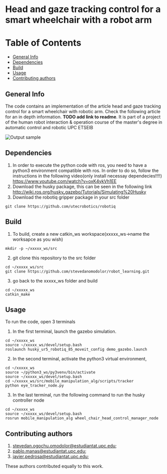 # Head and gaze tracking control for a smart wheelchair with a robot arm

# Table of Contents
* [General Info](#General-info)
* [Dependencies](#Dependencies)
* [Build](#Build)
* [Usage](#Usage)
* [Contributing authors](#Contributing-authors)


## General Info
The code contains an implementation of the article head and gaze tracking control for a smart wheelchair with robotic arm. Check the following article for an in depth information. **TODO add link to readme**. It is part of a project of the human  robot interaction & operation course of the master's degree in automatic control and robotic UPC ETSEIB


![Output sample](files/final_demo.gif)


## Dependencies
1. In order to execute the python code with ros, you need to have a python3 environment compatible with ros. In order to do so, follow the instructions in the following video(only install necessay dependecies!!!!) https://www.youtube.com/watch?v=oxK4ykVh1EE
2. Download the husky package, this can be seen in the following link
http://wiki.ros.org/husky_gazebo/Tutorials/Simulating%20Husky
3. Download the robotiq gripper package in your src folder
```
git clone https://github.com/utecrobotics/robotiq
```
## Build
1. To build, create a new catkin_ws workspace(xxxxx_ws->name the worksapce as you wish)
```
mkdir -p ~/xxxxx_ws/src
```
2. git clone this repository to the src folder
```
cd ~/xxxxx_ws/src
git clone https://github.com/stevedanomodolor/robot_learning.git
```
3. go back to the xxxxx_ws folder and build
```
cd ~/xxxxx_ws
catkin_make
```

## Usage
To run the code, open 3 terminals
1. In the first terminal, launch the gazebo simulation.
```
cd ~/xxxxx_ws
source ~/xxxxx_ws/devel/setup.bash
roslaunch husky_ur5_robotiq_85_moveit_config demo_gazebo.launch
```
2. In the second terminal, activate the python3 virtual environment,
 ```
 cd ~/xxxxx_ws
 source ~/python3_ws/py3venv/bin/activate
 source ~/xxxxx_ws/devel/setup.bash
 cd ~/xxxxx_ws/src/mobile_manipulation_alg/scripts/tracker
 python eye_tracker_node.py
 ```
3. In the last terminal, run the following command to run the husky controller node
```
cd ~/xxxxx_ws
source ~/xxxxx_ws/devel/setup.bash
rosrun mobile_manipulation_alg wheel_chair_head_control_manager_node
```

## Contributing authors
1. stevedan.ogochu.omodolor@estudiantat.upc.edu;
2. pablo.manas@estudiantat.upc.edu;
3. javier.pedrosa@estudiantat.upc.edu;

These authors contributed equally to this work.
